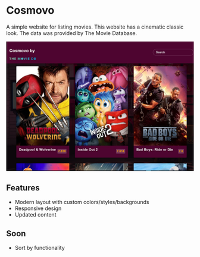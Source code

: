 # Cosmovo

A simple website for listing movies. This website has a cinematic classic look. The data was provided by The Movie Database.

<img src="/images/movieapp.JPG"/>

## Features

- Modern layout with custom colors/styles/backgrounds
- Responsive design
- Updated content

## Soon

- Sort by functionality

